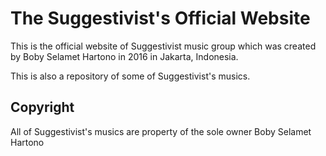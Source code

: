 # The Suggestivist's Official Website
This is the official website of Suggestivist music group which was created by Boby Selamet Hartono in 2016 in Jakarta, Indonesia.

This is also a repository of some of Suggestivist's musics.

## Copyright
All of Suggestivist's musics are property of the sole owner Boby Selamet Hartono
